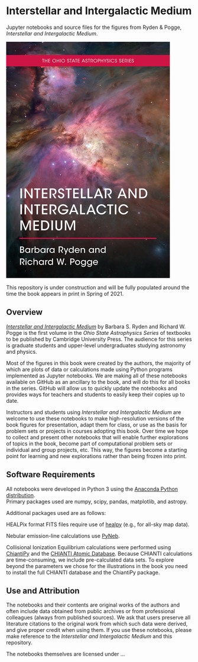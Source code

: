 # Interstellar and Intergalactic Medium

Jupyter notebooks and source files for the figures from Ryden &amp; Pogge, *Interstellar and Intergalactic Medium*.

!["ISM/IGM Cover"](Misc/ISMIGM_Cover_640.png?raw=true "Interstellar and Intergalactic Medium")

This repository is under construction and will be fully populated around the time the book appears in print in Spring of 2021.

## Overview
[*Interstellar and Intergalactic Medium*](https://www.cambridge.org/highereducation/books/interstellar-and-intergalactic-medium/A647BECF975E19E86F7F88F7BB103AA7)
by Barbara S. Ryden and Richard W. Pogge is the first volume in the *Ohio State Astrophysics Series* of textbooks to be 
published by Cambridge University Press.  The audience for this series is graduate students and upper-level 
undergraduates studying astronomy and physics.

Most of the figures in this book were created by the authors, the majority of which are plots of data or calculations made using
Python programs implemented as Jupyter notebooks. We are making all of these notebooks available on GitHub as an ancillary 
to the book, and will do this for all books in the series. GitHub will allow us to quickly update the notebooks
and provides ways for teachers and students to easily keep their copies up to date.

Instructors and students using *Interstellar and Intergalactic Medium* are welcome to use these notebooks to make high-resolution versions
of the book figures for presentation, adapt them for class, or use as the basis for problem sets or projects in courses adopting this
book.  Over time we hope to collect and present other notebooks that will enable further explorations of topics in the book, become
part of computational problem sets or individual and group projects, etc. This way, the figures become a starting point for learning
and new explorations rather than being frozen into print.

## Software Requirements

All notebooks were developed in Python 3 using the [Anaconda Python distribution](www.anaconda.com).  
Primary packages used are numpy, scipy, pandas, matplotlib, and astropy.

Additional packages used are as follows:

HEALPix format FITS files require use of [healpy](https://github.com/healpy/healpy) (e.g., for all-sky map data).

Nebular emission-line calculations use [PyNeb](https://github.com/Morisset/PyNeb_devel).

Collisional Ionization Equilibrium calculations were performed using [ChiantiPy](https://github.com/chianti-atomic/ChiantiPy/) and the 
[CHIANTI Atomic Database](https://www.chiantidatabase.org/).  Because CHIANTI calculations are time-consuming, we include pre-calculated
data sets. To explore beyond the parameters we chose for the illustrations in the book you need to install the full CHIANTI database 
and the ChiantiPy package.

## Use and Attribution

The notebooks and their contents are original works of the authors and often include data obtained from public archives or from 
professional colleagues (always from published sources).  We ask that users preserve all literature citations to the original work
from which such data were derived, and give proper credit when using them. If you use these notebooks, please make
reference to the *Interstellar and Intergalactic Medium* and this repository.

The notebooks themselves are licensed under ...
